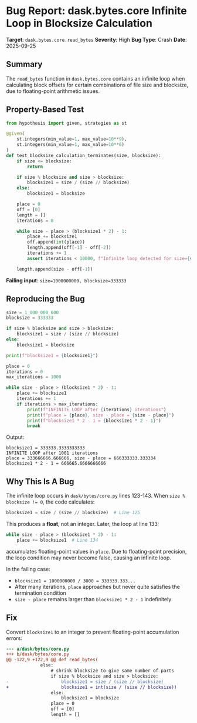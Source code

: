 # Bug Report: dask.bytes.core Infinite Loop in Blocksize Calculation

**Target**: `dask.bytes.core.read_bytes`
**Severity**: High
**Bug Type**: Crash
**Date**: 2025-09-25

## Summary

The `read_bytes` function in `dask.bytes.core` contains an infinite loop when calculating block offsets for certain combinations of file size and blocksize, due to floating-point arithmetic issues.

## Property-Based Test

```python
from hypothesis import given, strategies as st

@given(
    st.integers(min_value=1, max_value=10**9),
    st.integers(min_value=1, max_value=10**6)
)
def test_blocksize_calculation_terminates(size, blocksize):
    if size <= blocksize:
        return

    if size % blocksize and size > blocksize:
        blocksize1 = size / (size // blocksize)
    else:
        blocksize1 = blocksize

    place = 0
    off = [0]
    length = []
    iterations = 0

    while size - place > (blocksize1 * 2) - 1:
        place += blocksize1
        off.append(int(place))
        length.append(off[-1] - off[-2])
        iterations += 1
        assert iterations < 10000, f"Infinite loop detected for size={size}, blocksize={blocksize}"

    length.append(size - off[-1])
```

**Failing input**: `size=1000000000, blocksize=333333`

## Reproducing the Bug

```python
size = 1_000_000_000
blocksize = 333333

if size % blocksize and size > blocksize:
    blocksize1 = size / (size // blocksize)
else:
    blocksize1 = blocksize

print(f"blocksize1 = {blocksize1}")

place = 0
iterations = 0
max_iterations = 1000

while size - place > (blocksize1 * 2) - 1:
    place += blocksize1
    iterations += 1
    if iterations > max_iterations:
        print(f"INFINITE LOOP after {iterations} iterations")
        print(f"place = {place}, size - place = {size - place}")
        print(f"blocksize1 * 2 - 1 = {blocksize1 * 2 - 1}")
        break
```

Output:
```
blocksize1 = 333333.3333333333
INFINITE LOOP after 1001 iterations
place = 333666666.666666, size - place = 666333333.333334
blocksize1 * 2 - 1 = 666665.6666666666
```

## Why This Is A Bug

The infinite loop occurs in `dask/bytes/core.py` lines 123-143. When `size % blocksize != 0`, the code calculates:

```python
blocksize1 = size / (size // blocksize)  # Line 125
```

This produces a **float**, not an integer. Later, the loop at line 133:

```python
while size - place > (blocksize1 * 2) - 1:
    place += blocksize1  # Line 134
```

accumulates floating-point values in `place`. Due to floating-point precision, the loop condition may never become false, causing an infinite loop.

In the failing case:
- `blocksize1 = 1000000000 / 3000 = 333333.333...`
- After many iterations, `place` approaches but never quite satisfies the termination condition
- `size - place` remains larger than `blocksize1 * 2 - 1` indefinitely

## Fix

Convert `blocksize1` to an integer to prevent floating-point accumulation errors:

```diff
--- a/dask/bytes/core.py
+++ b/dask/bytes/core.py
@@ -122,9 +122,9 @@ def read_bytes(
             else:
                 # shrink blocksize to give same number of parts
                 if size % blocksize and size > blocksize:
-                    blocksize1 = size / (size // blocksize)
+                    blocksize1 = int(size / (size // blocksize))
                 else:
                     blocksize1 = blocksize
                 place = 0
                 off = [0]
                 length = []
```